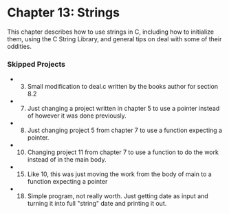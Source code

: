 # Chapter 13: Strings
This chapter describes how to use strings in C, including how to initialize them, using the C String Library, and general tips on deal with some of their oddities.

### Skipped Projects
* 3. Small modification to deal.c written by the books author for section 8.2
* 7. Just changing a project written in chapter 5 to use a pointer instead of however it was done previously.
* 8. Just changing project 5 from chapter 7 to use a function expecting a pointer.
* 10. Changing project 11 from chapter 7 to use a function to do the work instead of in the main body.
* 15. Like 10, this was just moving the work from the body of main to a function expecting a pointer
* 18. Simple program, not really worth. Just getting date as input and turning it into full "string" date and printing it out.